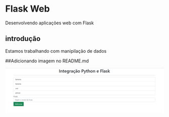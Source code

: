 # Flask Web
Desenvolvendo aplicações web com Flask

## introdução

Estamos trabalhando com manipilação de dados

##Adicionando imagem no README.md

![](app.PNG) 